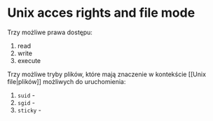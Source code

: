 # Unix acces rights and file mode
Trzy możliwe prawa dostępu:
1. read
2. write
3. execute

Trzy możliwe tryby plików, które mają znaczenie w kontekście [[Unix file|plików]] możliwych do uruchomienia:
1. `suid` - 
2. `sgid` - 
3. `sticky` - 